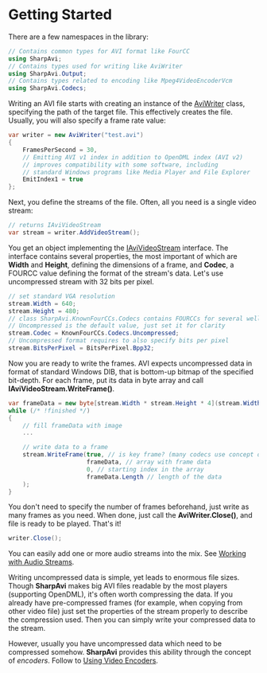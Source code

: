 # Getting Started

There are a few namespaces in the library:
```csharp
// Contains common types for AVI format like FourCC
using SharpAvi;
// Contains types used for writing like AviWriter
using SharpAvi.Output;
// Contains types related to encoding like Mpeg4VideoEncoderVcm
using SharpAvi.Codecs;
```

Writing an AVI file starts with creating an instance of the [AviWriter](https://sharpavi.codeplex.com/SourceControl/latest#SharpAvi/Output/AviWriter.cs) class, specifying the path of the target file. This effectively creates the file. Usually, you will also specify a frame rate value:
```csharp
var writer = new AviWriter("test.avi")
{
    FramesPerSecond = 30,
    // Emitting AVI v1 index in addition to OpenDML index (AVI v2)
    // improves compatibility with some software, including 
    // standard Windows programs like Media Player and File Explorer
    EmitIndex1 = true
};
```

Next, you define the streams of the file. Often, all you need is a single video stream:
```csharp
// returns IAviVideoStream
var stream = writer.AddVideoStream();
```

You get an object implementing the [IAviVideoStream](https://sharpavi.codeplex.com/SourceControl/latest#SharpAvi/Output/IAviVideoStream.cs) interface. The interface contains several properties, the most important of which are **Width** and **Height**, defining the dimensions of a frame, and **Codec**, a FOURCC value defining the format of the stream's data. Let's use uncompressed stream with 32 bits per pixel.
```csharp
// set standard VGA resolution
stream.Width = 640;
stream.Height = 480;
// class SharpAvi.KnownFourCCs.Codecs contains FOURCCs for several well-known codecs
// Uncompressed is the default value, just set it for clarity
stream.Codec = KnownFourCCs.Codecs.Uncompressed;
// Uncompressed format requires to also specify bits per pixel
stream.BitsPerPixel = BitsPerPixel.Bpp32;
```

Now you are ready to write the frames. AVI expects uncompressed data in format of standard Windows DIB, that is bottom-up bitmap of the specified bit-depth. For each frame, put its data in byte array and call **IAviVideoStream.WriteFrame()**.
```csharp
var frameData = new byte[stream.Width * stream.Height * 4](stream.Width-_-stream.Height-_-4);
while (/* !finished */)
{
    // fill frameData with image
    ...

    // write data to a frame
    stream.WriteFrame(true, // is key frame? (many codecs use concept of key frames, for others - all frames are keys)
                      frameData, // array with frame data
                      0, // starting index in the array
                      frameData.Length // length of the data
    );
}
```

You don't need to specify the number of frames beforehand, just write as many frames as you need. When done, just call the **AviWriter.Close()**, and file is ready to be played. That's it!
```csharp
writer.Close();
```

You can easily add one or more audio streams into the mix. See [Working with Audio Streams](Working-with-Audio-Streams).

Writing uncompressed data is simple, yet leads to enormous file sizes. Though **SharpAvi** makes big AVI files readable by the most players (supporting OpenDML), it's often worth compressing the data.
If you already have pre-compressed frames (for example, when copying from other video file) just set the properties of the stream properly to describe the compression used. Then you can simply write your compressed data to the stream.

However, usually you have uncompressed data which need to be compressed somehow. **SharpAvi** provides this ability through the concept of _encoders_. Follow to [Using Video Encoders](Using-Video-Encoders).
